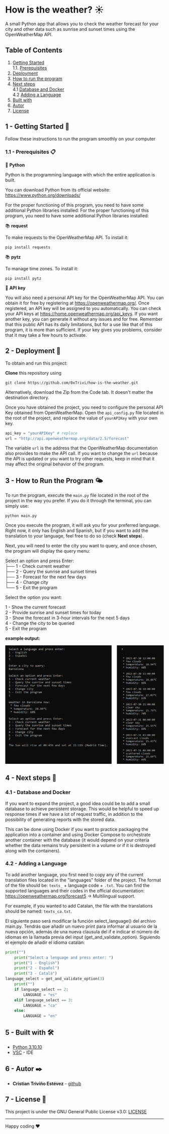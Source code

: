 # How is the weather? ☀

A small Python app that allows you to check the weather forecast for your city and other data such as sunrise and sunset times using the OpenWeatherMap API.

## Table of Contents
1. [Getting Started](#gettin-started)  
1.1. [Prerequisites](#prerequisites)
2. [Deployment](#deployment)
3. [How to run the program](#how-to-run-the-program)
4. [Next steps](#next-steps)  
4.1 [Database and Docker](#database-and-docker)  
4.2 [Adding a Language](#adding-a-language)
5. [Built with](#built-with)
6. [Autor](#autor)
7. [License](#license)


<a name="gettin-started"></a>
## 1 - Getting Started 🚀

Follow these instructions to run the program smoothly on your computer
<a name="prerequisites"></a>
### 1.1 - Prerequisites  📋

🐍 **Python**

Python is the programming language with which the entire application is built.

You can download Python from its official website: https://www.python.org/downloads/

For the proper functioning of this program, you need to have some additional Python libraries installed:
For the proper functioning of this program, you need to have some additional Python libraries installed:

📚 **request**

To make requests to the OpenWeatherMap API. To install it:

```
pip install requests
```

📚 **pytz**

To manage time zones. To install it:

```
pip install pytz
```

🔑 **API key** 

You will also need a personal API key for the OpenWeatherMap API. You can obtain it for free by registering at https://openweathermap.org/.
Once registered, an API key will be assigned to you automatically. You can check your API keys at https://home.openweathermap.org/api_keys. If you want another key, you can generate it without any issues and for free. Remember that this public API has its daily limitations, but for a use like that of this program, it is more than sufficient. If your key gives you problems, consider that it may take a few hours to activate.
<a name="deployment"></a>
## 2 - Deployment 🔧

To obtain and run this project:

**Clone** this repository using

```
git clone https://github.com/0xTrivi/how-is-the-weather.git
```

Alternatively, download the Zip from the Code tab. It doesn't matter the destination directory.

Once you have obtained the project, you need to configure the personal API Key obtained from OpenWeatherMap. Open the `api_config.py` file located in the root of the project, and replace the value of `yourAPIKey` with your own key.

```python
api_key = "yourAPIKey" # replace
url = "http://api.openweathermap.org/data/2.5/forecast"
```

The variable `url` is the address that the OpenWeatherMap documentation also provides to make the API call. If you want to change the `url` because the API is updated or you want to try other requests, keep in mind that it may affect the original behavior of the program.

<a name="how-to-run-the-program"></a>
## 3 - How to Run the Program 🌤

To run the program, execute the `main.py` file located in the root of the project in the way you prefer. If you do it through the terminal, you can simply use:
```
python main.py
```

Once you execute the program, it will ask you for your preferred language. Right now, it only has English and Spanish, but if you want to add the translation to your language, feel free to do so (check **Next steps**).

Next, you will need to enter the city you want to query, and once chosen, the program will display the query menu:

Select an option and press Enter:  
├── 1 - Check current weather  
├── 2 - Query the sunrise and sunset times  
├── 3 - Forecast for the next few days  
├── 4 - Change city  
└── 5 - Exit the program  

Select the option you want:
  
1 - Show the current forecast  
2 - Provide sunrise and sunset times for today  
3 - Show the forecast in 3-hour intervals for the next 5 days  
4 - Change the city to be queried  
5 - Exit the program  

**example output:**

![example output](example_output.png)
<a name="next-steps"></a>
## 4 - Next steps 👣
<a name="database-and-docker"></a>
### 4.1 - Database and Docker

If you want to expand the project, a good idea could be to add a small database to achieve persistent storage. This would be helpful to speed up response times if we have a lot of request traffic, in addition to the possibility of generating reports with the stored data.

This can be done using Docker if you want to practice packaging the application into a container and using Docker Compose to orchestrate another container with the database (it would depend on your criteria whether the data remains truly persistent in a volume or if it is destroyed along with the containers).
<a name="adding-a-language"></a>
### 4.2 - Adding a Language

To add another language, you first need to copy any of the current translation files located in the "languages" folder of the project. The format of the file should be: `texts_` + language code + `.txt`. You can find the supported languages and their codes in the official documentation: https://openweathermap.org/forecast5 -> Multilingual support.

For example, if you wanted to add Catalan, the file with the translations should be named: `texts_ca.txt`.

El siguiente paso será modificar la función select_language() del archivo main.py. Tendrás que añadir un nuevo print para informar al usuario de la nueva opción, además de una nueva clausula del if e indicar el número de idiomas en la llamada previa del input (get_and_validate_option).
Siguiendo el ejemplo de añadir el idioma catalán:

```python
print("")
    print("Select a lenguage and press enter: ")
    print("1 - English")
    print("2 - Español")
    print("3 - Català")
language_select = get_and_validate_option(3)
    print("")
    if language_select == 2:
        LANGUAGE = "es"
    elif language_select == 3:
        LANGUAGE = "ca"
    else:
        LANGUAGE = "en"
```
<a name="built-with"></a>
## 5 - Built with 🛠️

* [Python 3.10.10](https://www.python.org/downloads/release/python-31010/) 
* [VSC](https://code.visualstudio.com/download) - IDE
<a name="autor"></a>
## 6 - Autor ✒️

* **Cristian Triviño Estévez** - [github](https://github.com/0xTrivi)
<a name="license"></a>
## 7 - License 📄

This project is under the GNU General Public License v3.0: [LICENSE](LICENSE)

---
Happy coding ❤️
